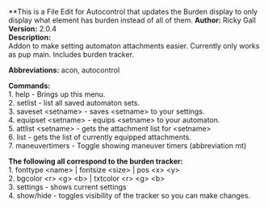 **This is a File Edit for Autocontrol that updates the Burden display to only display what element has burden instead of all of them.
**Author:** Ricky Gall  
**Version:** 2.0.4  
**Description:**  
Addon to make setting automaton attachments easier. Currently only works as pup main. Includes burden tracker.  

**Abbreviations:** acon, autocontrol  

**Commands:**  
     1. help - Brings up this menu.  
     2. setlist - list all saved automaton sets.  
     3. saveset &lt;setname&gt; - saves &lt;setname&gt; to your settings.  
     4. equipset &lt;setname&gt; - equips &lt;setname&gt; to your automaton.  
     5. attlist &lt;setname&gt; - gets the attachment list for &lt;setname&gt;  
     6. list - gets the list of currently equipped attachments.  
     7. maneuvertimers - Toggle showing maneuver timers (abbreviation mt)  

**The following all correspond to the burden tracker:**  
    1. fonttype &lt;name&gt; | fontsize &lt;size&gt; | pos &lt;x&gt; &lt;y&gt;  
    2. bgcolor &lt;r&gt; &lt;g&gt; &lt;b&gt; | txtcolor &lt;r&gt; &lt;g&gt; &lt;b&gt;  
    3. settings - shows current settings  
    4. show/hide - toggles visibility of the tracker so you can make changes.  
 
